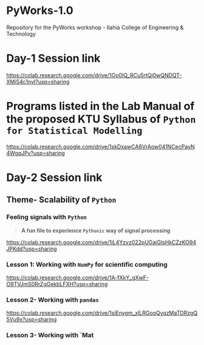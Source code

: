 # PyWorks-1.0
Repository for the PyWorks workshop - Ilahia College of Engineering &amp; Technology

# Day-1 Session link

<https://colab.research.google.com/drive/1Oo0IQ_RCu5rtQj0wQNDQT-XMiS4c1nvI?usp=sharing>

# Programs listed in the Lab Manual of the proposed KTU Syllabus of `Python for Statistical Modelling`

<https://colab.research.google.com/drive/1skDxawCA6VrAow041NCecPayN4WgqJPv?usp=sharing>

# Day-2 Session link

## Theme- Scalability of `Python`

### Feeling signals with `Python`

>**A fun file to experience `Pythonic` way of signal processing**

<https://colab.research.google.com/drive/1iL4Yzyz022pUGaiGlsHkCZzKO94JPKdd?usp=sharing>

### Lesson 1: Working with `NumPy` for scientific computing

<https://colab.research.google.com/drive/1A-fXkY_gXwF-O9TVJmS0RrZgGekbLFXH?usp=sharing>

### Lesson 2- Working with `pandas`

<https://colab.research.google.com/drive/1siEnygm_xlLRGooQyqzMaTDRzgQ5Vu9x?usp=sharing>

### Lesson 3- Working with `Mat
